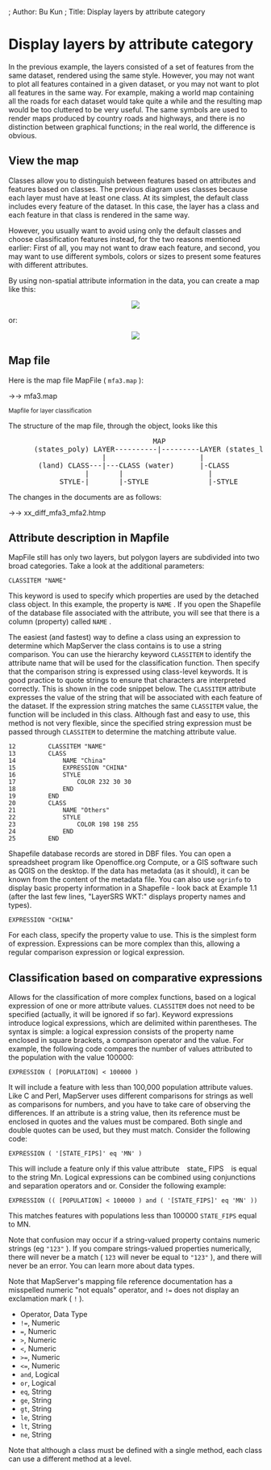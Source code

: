 ; Author: Bu Kun
; Title: Display layers by attribute category


# Display layers by attribute category

In the previous example, the layers consisted of a set of features from the same dataset, rendered using the same style. However, you may not want to plot all features contained in a given dataset, or you may not want to plot all features in the same way. For example, making a world map containing all the roads for each dataset would take quite a while and the resulting map would be too cluttered to be very useful. The same symbols are used to render maps produced by country roads and highways, and there is no distinction between graphical functions; in the real world, the difference is obvious.

## View the map

Classes allow you to distinguish between features based on attributes and features based on classes.
The previous diagram uses classes because each layer must have at least one class.
At its simplest, the default class includes every feature of the dataset.
In this case, the layer has a class and each feature in that class is rendered in the same way.

However, you usually want to avoid using only the default classes and choose classification features instead, for the two reasons mentioned earlier:
First of all, you may not want to draw each feature, 
and second, you may want to use different symbols, colors or sizes to present some features with different attributes.

By using non-spatial attribute information in the data, you can create a map like this:

<div align="center">
<img class="img_border" src="{SITE_URL}/cgi-bin/mapserv?map=/owg/mfk3.map&layer=country&layer=weq&mode=map" />
</div>

or:

<div align="center">
<img class="img_border" src="{SITE_URL}/cgi-bin/mapserv?map=/owg/mfa3.map&layer=states_poly&layer=states_line&mode=map" />
</div>

## Map file

Here is the map file MapFile ( ``mfa3.map`` ):

->-> mfa3.map


<small>Mapfile for layer classification</small>

The structure of the map file, through the object, looks like this

<pre>
                                  MAP
      (states_poly) LAYER----------|---------LAYER (states_line)
                      |                      |
       (land) CLASS---|---CLASS (water)      |-CLASS
                  |       |                    |
            STYLE-|       |-STYLE              |-STYLE
</pre>

The changes in the documents are as follows:

->-> xx_diff_mfa3_mfa2.htmp

## Attribute description in Mapfile


MapFile still has only two layers, but polygon layers are subdivided into two broad categories. Take a look at the additional parameters:

    CLASSITEM "NAME"

This keyword is used to specify which properties are used by the detached class object. In this example, the property is ``NAME`` .
If you open the Shapefile of the database file associated with the attribute, you will see that there is a column (property) called ``NAME`` .


The easiest (and fastest) way to define a class using an expression to determine which MapServer the class contains is to use a string comparison. You can use the hierarchy keyword ``CLASSITEM`` to identify the attribute name that will be used for the classification function. Then specify that the comparison string is expressed using class-level keywords. It is good practice to quote strings to ensure that characters are interpreted correctly. This is shown in the code snippet below.
The ``CLASSITEM`` attribute expresses the value of the string that will be associated with each feature of the dataset. If the expression string matches the same ``CLASSITEM`` value, the function will be included in this class. Although fast and easy to use, this method is not very flexible, since the specified string expression must be passed through ``CLASSITEM`` to determine the matching attribute value.

    12         CLASSITEM "NAME"
    13         CLASS
    14             NAME "China"
    15             EXPRESSION "CHINA"
    16             STYLE
    17                 COLOR 232 30 30
    18             END
    19         END
    20         CLASS
    21             NAME "Others"
    22             STYLE
    23                 COLOR 198 198 255
    24             END
    25         END



Shapefile database records are stored in DBF files. You can open a spreadsheet program like Openoffice.org Compute, or a GIS software such as QGIS on the desktop. If the data has metadata (as it should), it can be known from the content of the metadata file. You can also use ``ogrinfo`` to display basic property information in a Shapefile - look back at Example 1.1 (after the last few lines, "LayerSRS WKT:" displays property names and types).


    EXPRESSION "CHINA"

For each class, specify the property value to use. This is the simplest form of expression.
Expressions can be more complex than this, allowing a regular comparison expression or logical expression.


## Classification based on comparative expressions

Allows for the classification of more complex functions, based on a logical expression of one or more attribute values.
``CLASSITEM`` does not need to be specified (actually, it will be ignored if so far). Keyword expressions introduce logical expressions, which are delimited within parentheses. The syntax is simple: a logical expression consists of the property name enclosed in square brackets, a comparison operator and the value. For example, the following code compares the number of values attributed to the population with the value 100000:

    EXPRESSION ( [POPULATION] < 100000 )

It will include a feature with less than 100,000 population attribute values. Like C and Perl, MapServer uses different comparisons for strings as well as comparisons for numbers, and you have to take care of observing the differences. If an attribute is a string value, then its reference must be enclosed in quotes and the values must be compared. Both single and double quotes can be used, but they must match. Consider the following code:

    EXPRESSION ( '[STATE_FIPS]' eq 'MN' )

This will include a feature only if this value attribute ` ` state_ FIPS ` ` is equal to the string Mn. Logical expressions can be combined using conjunctions and separation operators and or. Consider the following example:

    EXPRESSION (( [POPULATION] < 100000 ) and ( '[STATE_FIPS]' eq 'MN' ))

This matches features with populations less than 100000 ``STATE_FIPS`` equal to MN.

Note that confusion may occur if a string-valued property contains numeric strings (eg ``"123"`` ). If you compare strings-valued properties numerically, there will never be a match ( ``123`` will never be equal to ``"123"`` ), and there will never be an error. You can learn more about data types.

Note that MapServer's mapping file reference documentation has a misspelled numeric "not equals" operator, and ``!=`` does not display an exclamation mark ( ``!`` ).


- Operator,  Data Type 
- ``!=``,   Numeric 
- ``=``,  Numeric 
- ``>``,   Numeric 
- ``<``, Numeric 
- ``>=``,  Numeric
- ``<=``,  Numeric 
- ``and``,  Logical 
- ``or``,  Logical 
- ``eq``,  String
- ``ge``,  String
-  ``gt``, String
-  ``le``, String
- ``lt``, String
- ``ne``,  String


Note that although a class must be defined with a single method, each class can use a different method at a level.
